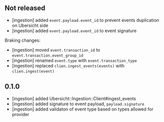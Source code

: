 ## Not released

- [ingestion] added `event.payload.event_id` to prevent events duplication on Ubersicht side
- [ingestion] added `event.payload.event_id` to event signature

Braking changes:

- [ingestion] moved `event.transaction_id` to `event.transaction.event_group_id`
- [ingestion] renamed `event.type` with `event.transaction_type`
- [ingestion] replaced `clien.ingest_events(events)` with `clien.ingest(event)`

## 0.1.0

- [ingestion] added Ubersicht::Ingestion::Client#ingest_events
- [ingestion] added signature to event payload, `payload.signature`
- [ingestion] added validaton of event type based on types allowed for provider
